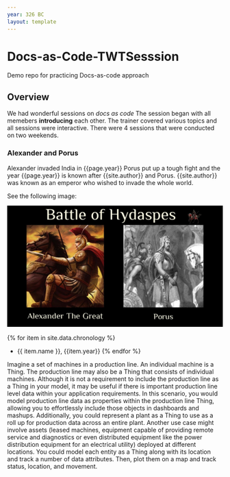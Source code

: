 ```yaml
---
year: 326 BC
layout: template
---
```


# Docs-as-Code-TWTSesssion
Demo repo for practicing Docs-as-code approach
## Overview
We had wonderful sessions on _docs as code_
The session began with all memebers **introducing** each other.
The trainer covered various topics and all sessions were interactive.
There were 4 sessions that were conducted on two weekends.

### Alexander and Porus
Alexander invaded India in {{page.year}}
Porus put up a tough fight and the year {{page.year}} is known after {{site.author}} and Porus. 
{{site.author}} was known as an emperor who wished to invade the whole world.

See the following image:

![Alexander and Porus](./graphics/alexanderporus.jpg)

{% for item in site.data.chronology %}
- {{ item.name }}, {{item.year}}
{% endfor %}

Imagine a set of machines in a production line. An individual machine is a Thing. The production line may also be a Thing that consists of individual machines.
Although it is not a requirement to include the production line as a Thing in your model, it may be useful if there is important production line level data within your application requirements.
In this scenario, you would model production line data as properties within the production line Thing, allowing you to effortlessly include those objects in dashboards and mashups.
Additionally, you could represent a plant as a Thing to use as a roll up for production data across an entire plant. Another use case might involve assets (leased machines, equipment capable of providing remote service and diagnostics or even distributed equipment like the power distribution equipment for an electrical utility) deployed at different locations. You could model each entity as a Thing along with its location and track a number of data attributes. Then, plot them on a map and track status, location, and movement.



